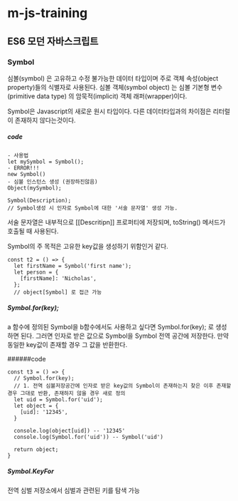 # m-js-training
## ES6 모던 자바스크립트

### Symbol

심볼(symbol) 은 고유하고 수정 불가능한 데이터 타입이며 주로 객체 속성(object property)들의 식별자로 사용된다. 심볼 객체(symbol object) 는 심볼 기본형 변수(primitive data type) 의 암묵적(implicit) 객체 래퍼(wrapper)이다.

Symbol은 Javascript의 새로운 원시 타입이다.
다른 데이터타입과의 차이점은 리터럴이 존재하지 않다는것이다.
##### code
```
- 사용법
let mySymbol = Symbol();
- ERROR!!!
new Symbol() 
- 심볼 인스턴스 생성 (권장하진않음)
Object(mySymbol);

Symbol(Description);
// Symbol생성 시 인자로 Symbol에 대한 '서술 문자열' 생성 가능. 
```

서술 문자열은 내부적으로 [[Descritipn]] 프로퍼티에 저장되며, toString() 메서드가 호출될 때 사용된다. 

Symbol의 주 목적은 고유한 key값을 생성하기 위함인거 같다.
```
const t2 = () => {
  let firstName = Symbol('first name');
  let person = {
    [firstName]: 'Nicholas',
  };
  // object[Symbol] 로 접근 가능 
```

##### Symbol.for(key);
a 함수에 정의된 Symbol을 b함수에서도 사용하고 싶다면 Symbol.for(key); 로 생성하면 된다. 그러면 인자로 받은 값으로 Symbol을 Symbol 전역 공간에 저장한다. 만약 동일한 key값이 존재할 경우 그 값을 반환한다.

######code
```
const t3 = () => {
  // Symbol.for(key); 
  // 1. 전역 심볼저장공간에 인자로 받은 key값의 Symbol이 존재하는지 찾은 이후 존재할 경우 그대로 반환, 존재하지 않을 경우 새로 정의
  let uid = Symbol.for('uid');
  let object = {
    [uid]: '12345',
  }

  console.log(object[uid]) -- '12345'
  console.log(Symbol.for('uid')) -- Symbol('uid')

  return object;
}
```

##### Symbol.KeyFor
전역 심벌 저장소에서 심벌과 관련된 키를 탐색 가능




